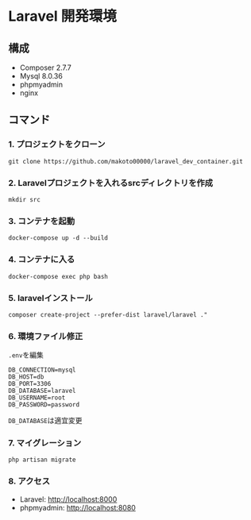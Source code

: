 # Laravel 開発環境

## 構成

- Composer 2.7.7
- Mysql 8.0.36
- phpmyadmin
- nginx

## コマンド

### 1. プロジェクトをクローン

```shell
git clone https://github.com/makoto00000/laravel_dev_container.git
```

### 2. Laravelプロジェクトを入れるsrcディレクトリを作成

```shell
mkdir src
```

### 3. コンテナを起動

```shell
docker-compose up -d --build
```

### 4. コンテナに入る

```shell
docker-compose exec php bash
```

### 5. laravelインストール

```shell
composer create-project --prefer-dist laravel/laravel ."
```

### 6. 環境ファイル修正

`.env`を編集

```shell
DB_CONNECTION=mysql
DB_HOST=db
DB_PORT=3306
DB_DATABASE=laravel
DB_USERNAME=root
DB_PASSWORD=password
```

`DB_DATABASE`は適宜変更

### 7. マイグレーション

```shell
php artisan migrate
```

### 8. アクセス

- Laravel:
<http://localhost:8000>
- phpmyadmin:
<http://localhost:8080>
